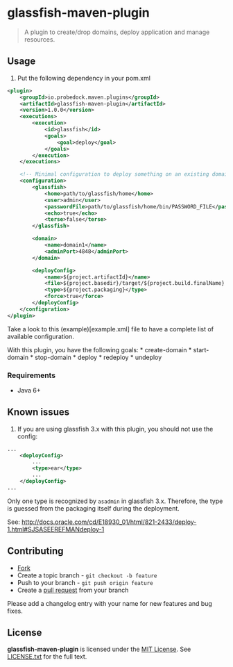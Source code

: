 # glassfish-maven-plugin

> A plugin to create/drop domains, deploy application and manage resources.

## Usage

1. Put the following dependency in your pom.xml

```xml
<plugin>
	<groupId>io.probedock.maven.plugins</groupId>
	<artifactId>glassfish-maven-plugin</artifactId>
	<version>1.0.0</version>
	<executions>
		<execution>
			<id>glassfish</id>
			<goals>
				<goal>deploy</goal>
			</goals>
		</execution>
	</executions>

	<!-- Minimal configuration to deploy something on an existing domain -->
	<configuration>
		<glassfish>
			<home>path/to/glassfish/home</home>
			<user>admin</user>
			<passwordFile>path/to/glassfish/home/bin/PASSWORD_FILE</passwordFile>
			<echo>true</echo>
			<terse>false</terse>
		</glassfish>

		<domain>
			<name>domain1</name>
			<adminPort>4848</adminPort>
		</domain>

		<deployConfig>
			<name>${project.artifactId}</name>
			<file>${project.basedir}/target/${project.build.finalName}.${project.packaging}</file>
			<type>${project.packaging}</type>
			<force>true</force>
		</deployConfig>
	</configuration>
</plugin>
```

Take a look to this (example)[example.xml] file to have a complete list of available configuration.

With this plugin, you have the following goals:
	* create-domain
	* start-domain
	* stop-domain
	* deploy
	* redeploy
	* undeploy

### Requirements

* Java 6+

## Known issues

1. If you are using glassfish 3.x with this plugin, you should not use the config:

```xml
...
	<deployConfig>
		...
		<type>ear</type>
		...
	</deployConfig>
...
```

Only one type is recognized by `asadmin` in glassfish 3.x. Therefore, the type is guessed from the packaging itself during the deployment.

See: http://docs.oracle.com/cd/E18930_01/html/821-2433/deploy-1.html#SJSASEEREFMANdeploy-1

## Contributing

* [Fork](https://help.github.com/articles/fork-a-repo)
* Create a topic branch - `git checkout -b feature`
* Push to your branch - `git push origin feature`
* Create a [pull request](http://help.github.com/pull-requests/) from your branch

Please add a changelog entry with your name for new features and bug fixes.

## License

**glassfish-maven-plugin** is licensed under the [MIT License](http://opensource.org/licenses/MIT).
See [LICENSE.txt](LICENSE.txt) for the full text.
